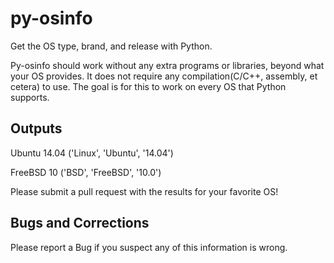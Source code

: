 py-osinfo
=========

Get the OS type, brand, and release with Python.

Py-osinfo should work without any extra programs or libraries, beyond 
what your OS provides. It does not require any compilation(C/C++, assembly, 
et cetera) to use. The goal is for this to work on every OS that Python 
supports.


Outputs
-----

Ubuntu 14.04
('Linux', 'Ubuntu', '14.04')

FreeBSD 10
('BSD', 'FreeBSD', '10.0')

Please submit a pull request with the results for your favorite OS!


Bugs and Corrections
-----

Please report a Bug if you suspect any of this information is wrong.

